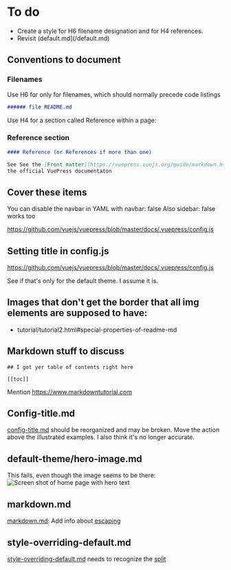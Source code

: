 # To do

* Create a style for H6 filename designation and for H4 references.
* Revisit (default.md](/default.md) 


## Conventions to document

### Filenames

Use H6 for only for filenames, which should normally precede code listings

```markdown
###### file README.md
```

Use H4 for a section called Reference within a page:

### Reference section

```markdown
#### Reference (or References if more than one)

See See the [Front matter](https://vuepress.vuejs.org/guide/markdown.html#front-matter) in
the official VuePress documentaton
````
## Cover these items
You can disable the navbar in YAML with navbar: false
Also sidebar: false works too

https://github.com/vuejs/vuepress/blob/master/docs/.vuepress/config.js

## Setting title in config.js

https://github.com/vuejs/vuepress/blob/master/docs/.vuepress/config.js

See if that's only for the default theme. I assume it is.

## Images that don't get the border that all img elements are supposed to have:

* tutorial/tutorial2.html#special-properties-of-readme-md


## Markdown stuff to discuss

```
## I got yer table of contents right here                                                                              
                                                                                                                       
[[toc]]    
```

Mention https://www.markdowntutorial.com

## Config-title.md

[config-title.md](config-title.md) should be reorganized and may be broken. Move the action above the
illustrated examples. I also think it's no longer accurate.

## default-theme/hero-image.md
This fails, even though the image seems to be there: ![Screen shot of home page with hero text](/assets/img/default1-heroimage.png) 

## markdown.md

[markdown.md](./markdown.md): Add info about [escaping](https://vuepress.vuejs.org/guide/using-vue.html#escaping)

## style-overriding-default.md

[style-overriding-default.md](./style-overriding-default.md) needs to recognize
the [split](https://vuepress.vuejs.org/default-theme-config/#migrate-your-styles-to-style-styl)

